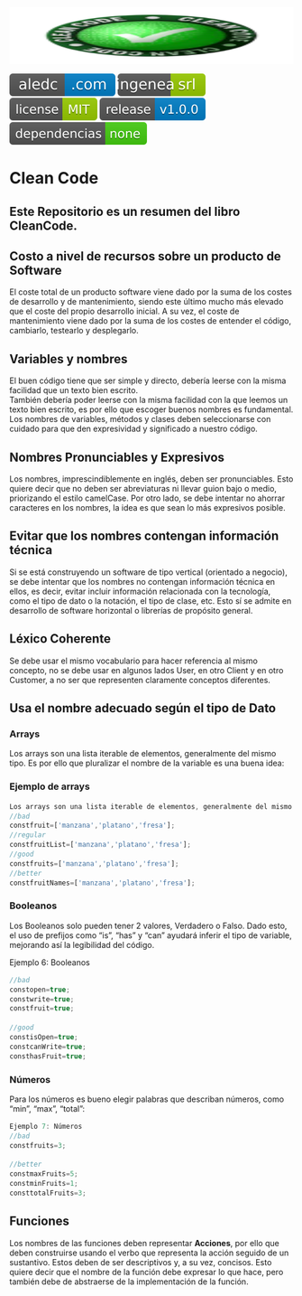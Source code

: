 <img src="https://raw.githubusercontent.com/aledc7/cleanCode/master/resources/cleancode.png" height="100" width="1000">

[![aledc.com](https://github.com/aledc7/Scrum-Certification/blob/master/recursos/aledc.com.svg)](https://aledc.com)
[![ingenea.com.ar](https://github.com/aledc7/Scrum-Certification/blob/master/recursos/ingenea.svg)](http://ingenea.com.ar)
[![License](https://github.com/aledc7/Scrum-Certification/blob/master/recursos/mit-license.svg)](https://aledc.com)
[![GitHub release](https://github.com/aledc7/Scrum-Certification/blob/master/recursos/release.svg)](https://aledc.com)
[![Dependencies](https://github.com/aledc7/Scrum-Certification/blob/master/recursos/dependencias-none.svg)](https://aledc.com)

# Clean Code

## Este Repositorio es un resumen del libro CleanCode.   



## Costo a nivel de recursos sobre un producto de Software

El coste total de un producto software viene dado por la suma de los costes de desarrollo y de mantenimiento, siendo este último mucho más elevado que el coste del propio desarrollo inicial. A su vez, el coste de mantenimiento viene dado por la suma de los costes de entender el código, cambiarlo, testearlo y desplegarlo.

## Variables y nombres

El buen código tiene que ser simple y directo, debería leerse con la misma facilidad que un texto bien escrito.  
También debería poder leerse con la misma facilidad con la que leemos un texto bien escrito, es por ello que escoger buenos nombres es fundamental.  
Los nombres de variables, métodos y clases deben seleccionarse con cuidado para que den expresividad y significado a nuestro código.

## Nombres Pronunciables y Expresivos
Los nombres, imprescindiblemente en inglés, deben ser pronunciables. Esto quiere decir que no deben ser abreviaturas ni llevar guion bajo o medio, priorizando el estilo camelCase. Por otro lado, se debe intentar no ahorrar caracteres en los nombres, la idea es que sean lo más expresivos posible.


## Evitar que los nombres contengan información técnica
Si se está construyendo un software de tipo vertical (orientado a negocio), se debe intentar que los nombres no contengan información técnica en ellos, es decir, evitar incluir información relacionada con la tecnología, como el tipo de dato o la notación, el tipo de clase, etc. Esto sí se admite en desarrollo de software horizontal o librerías de propósito general.

## Léxico Coherente
Se debe usar el mismo vocabulario para hacer referencia al mismo concepto, no se debe usar en algunos lados User, en otro Client y en otro Customer, a no ser que representen claramente conceptos diferentes.

## Usa el nombre adecuado según el tipo de Dato

### Arrays
Los arrays son una lista iterable de elementos, generalmente del mismo tipo. Es por ello que pluralizar el nombre de la variable es una buena idea:

### Ejemplo de arrays
```js
Los arrays son una lista iterable de elementos, generalmente del mismo tipo. Es por ello que pluralizar el nombre de la variable puede
//bad
constfruit=['manzana','platano','fresa'];
//regular
constfruitList=['manzana','platano','fresa'];
//good
constfruits=['manzana','platano','fresa'];
//better
constfruitNames=['manzana','platano','fresa'];
````

### Booleanos
Los Booleanos solo pueden tener 2 valores, Verdadero o Falso. Dado esto, el uso de prefijos como “is”, “has” y “can” ayudará inferir el tipo de variable, mejorando así la legibilidad del código.

Ejemplo 6: Booleanos
```js
//bad
constopen=true;
constwrite=true;
constfruit=true;

//good
constisOpen=true;
constcanWrite=true;
consthasFruit=true;
````

### Números
Para los números es bueno elegir palabras que describan números, como “min”, “max”, “total”:
```js
Ejemplo 7: Números
//bad
constfruits=3;

//better
constmaxFruits=5;
constminFruits=1;
consttotalFruits=3;
````

## Funciones
Los nombres de las funciones deben representar __Acciones__, por ello que deben construirse usando el verbo que representa la acción seguido de un sustantivo. Estos deben de ser descriptivos y, a su vez, concisos.   Esto quiere decir que el nombre de la función debe expresar lo que hace, pero también debe de abstraerse de la implementación de la función.



